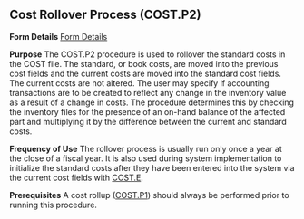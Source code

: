 ## Cost Rollover Process (COST.P2)
<PageHeader />

**Form Details**
[Form Details](../COST-P2-1/README.md)

**Purpose**
The COST.P2 procedure is used to rollover the standard costs in the COST file.
The standard, or book costs, are moved into the previous cost fields and the
current costs are moved into the standard cost fields. The current costs are
not altered. The user may specify if accounting transactions are to be created
to reflect any change in the inventory value as a result of a change in costs.
The procedure determines this by checking the inventory files for the presence
of an on-hand balance of the affected part and multiplying it by the
difference between the current and standard costs.

**Frequency of Use**
The rollover process is usually run only once a year at the close of a fiscal
year. It is also used during system implementation to initialize the standard
costs after they have been entered into the system via the current cost fields
with [COST.E](../COST-E/README.md).

**Prerequisites**
A cost rollup ([COST.P1](../COST-P1/README.md)) should always be performed prior to
running this procedure.

<badge text= "Version 8.10.57 " vertical="middle" />

<PageFooter />
